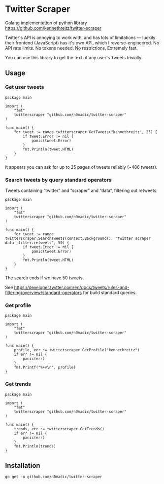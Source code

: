 # Twitter Scraper

Golang implementation of python library <https://github.com/kennethreitz/twitter-scraper>

Twitter's API is annoying to work with, and has lots of limitations —
luckily their frontend (JavaScript) has it's own API, which I reverse-engineered.
No API rate limits. No tokens needed. No restrictions. Extremely fast.

You can use this library to get the text of any user's Tweets trivially.

## Usage

### Get user tweets

```golang
package main

import (
    "fmt"
    twitterscraper "github.com/n0madic/twitter-scraper"
)

func main() {
    for tweet := range twitterscraper.GetTweets("kennethreitz", 25) {
        if tweet.Error != nil {
            panic(tweet.Error)
        }
        fmt.Println(tweet.HTML)
    }
}
```

It appears you can ask for up to 25 pages of tweets reliably (~486 tweets).

### Search tweets by query standard operators

Tweets containing “twitter” and “scraper” and “data“, filtering out retweets:

```golang
package main

import (
    "fmt"
    twitterscraper "github.com/n0madic/twitter-scraper"
)

func main() {
    for tweet := range twitterscraper.SearchTweets(context.Background(), "twitter scraper data -filter:retweets", 50) {
        if tweet.Error != nil {
            panic(tweet.Error)
        }
        fmt.Println(tweet.HTML)
    }
}
```

The search ends if we have 50 tweets.

See <https://developer.twitter.com/en/docs/tweets/rules-and-filtering/overview/standard-operators> for build standard queries.


### Get profile

```golang
package main

import (
    "fmt"
    twitterscraper "github.com/n0madic/twitter-scraper"
)

func main() {
    profile, err := twitterscraper.GetProfile("kennethreitz")
    if err != nil {
        panic(err)
    }
    fmt.Printf("%+v\n", profile)
}
```

### Get trends

```golang
package main

import (
    "fmt"
    twitterscraper "github.com/n0madic/twitter-scraper"
)

func main() {
    trends, err := twitterscraper.GetTrends()
    if err != nil {
        panic(err)
    }
    fmt.Println(trends)
}
```

## Installation

```shell
go get -u github.com/n0madic/twitter-scraper
```
